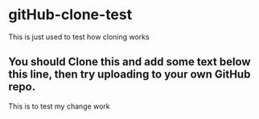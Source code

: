 # gitHub-clone-test
This is just used to test how cloning works

## You should Clone this and add some text below this line, then try uploading to your own GitHub repo.
This is to test my change work